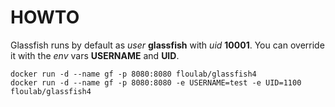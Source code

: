 # HOWTO

Glassfish runs by default as *user* **glassfish** with *uid* **10001**.
You can override it with the *env* vars **USERNAME** and **UID**.

    docker run -d --name gf -p 8080:8080 floulab/glassfish4
    docker run -d --name gf -p 8080:8080 -e USERNAME=test -e UID=1100 floulab/glassfish4
